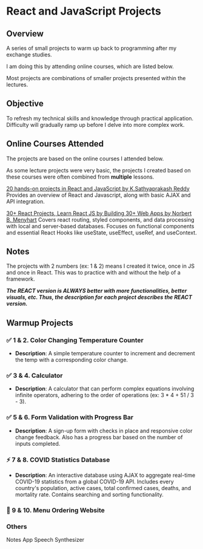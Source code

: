 # React and JavaScript Projects

## Overview
A series of small projects to warm up back to programming after my exchange studies. 

I am doing this by attending online courses, which are listed below.

Most projects are combinations of smaller projects presented within the lectures.

## Objective
To refresh my technical skills and knowledge through practical application. Difficulty will gradually ramp up before I delve into more complex work.

## Online Courses Attended
The projects are based on the online courses I attended below. 

As some lecture projects were very basic, the projects I created based on these courses were often combined from **multiple** lessons.

[20 hands-on projects in React and JavaScript by K.Sathyaprakash Reddy](https://www.udemy.com/course/build-20-hands-on-projects-in-react-and-javascript) 
Provides an overview of React and Javascript, along with basic AJAX and API integration.

[30+ React Projects, Learn React JS by Building 30+ Web Apps by Norbert B. Menyhart](https://www.udemy.com/course/30-react-projects-learn-react-js-by-building-30-web-apps) 
Covers react routing, styled components, and data processing with local and server-based databases. Focuses on functional components and essential React Hooks like useState, useEffect, useRef, and useContext. 

## Notes
The projects with 2 numbers (ex: 1 & 2) means I created it twice, once in JS and once in React. This was to practice with and without the help of a framework.

***The REACT version is ALWAYS better with more functionalities, better visuals, etc. Thus, the description for each project describes the REACT version.***

## Warmup Projects
### ✅ 1 & 2. Color Changing Temperature Counter
- **Description**: A simple temperature counter to increment and decrement the temp with a corresponding color change.

### ✅ 3 & 4. Calculator
- **Description**: A calculator that can perform complex equations involving infinite operators, adhering to the order of operations (ex: 3 * 4 + 51 / 3 - 3).

### ✅ 5 & 6. Form Validation with Progress Bar
- **Description**: A sign-up form with checks in place and responsive color change feedback. Also has a progress bar based on the number of inputs completed. 

### ⚡ 7 & 8. COVID Statistics Database
- **Description**: An interactive database using AJAX to aggregate real-time COVID-19 statistics from a global COVID-19 API. Includes every country's population, active cases, total confirmed cases, deaths, and mortality rate. Contains searching and sorting functionality.

### 🔴 9 & 10. Menu Ordering Website

### Others
Notes App
Speech Synthesizer